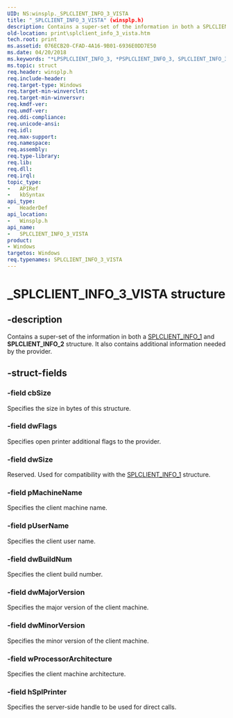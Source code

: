 ```yaml
---
UID: NS:winsplp._SPLCLIENT_INFO_3_VISTA
title: "_SPLCLIENT_INFO_3_VISTA" (winsplp.h)
description: Contains a super-set of the information in both a SPLCLIENT_INFO_1 and SPLCLIENT_INFO_2 structure. It also contains additional information needed by the provider.
old-location: print\splclient_info_3_vista.htm
tech.root: print
ms.assetid: 076ECB20-CFAD-4A16-9B01-6936E0DD7E50
ms.date: 04/20/2018
ms.keywords: "*LPSPLCLIENT_INFO_3, *PSPLCLIENT_INFO_3, SPLCLIENT_INFO_3, SPLCLIENT_INFO_3_VISTA, SPLCLIENT_INFO_3_VISTA structure [Print Devices], _SPLCLIENT_INFO_3_VISTA, print.splclient_info_3_vista, winsplp/SPLCLIENT_INFO_3_VISTA"
ms.topic: struct
req.header: winsplp.h
req.include-header: 
req.target-type: Windows
req.target-min-winverclnt: 
req.target-min-winversvr: 
req.kmdf-ver: 
req.umdf-ver: 
req.ddi-compliance: 
req.unicode-ansi: 
req.idl: 
req.max-support: 
req.namespace: 
req.assembly: 
req.type-library: 
req.lib: 
req.dll: 
req.irql: 
topic_type:
-	APIRef
-	kbSyntax
api_type:
-	HeaderDef
api_location:
-	Winsplp.h
api_name:
-	SPLCLIENT_INFO_3_VISTA
product:
- Windows
targetos: Windows
req.typenames: SPLCLIENT_INFO_3_VISTA
---
```


# _SPLCLIENT_INFO_3_VISTA structure


## -description


Contains a super-set of the information in both a <a href="https://docs.microsoft.com/dotnet/core/rid-catalog">SPLCLIENT_INFO_1</a> and <b>SPLCLIENT_INFO_2</b> structure. It also contains additional information needed by the provider.


## -struct-fields




### -field cbSize

Specifies the size in bytes of this structure.


### -field dwFlags

Specifies open printer additional flags to the provider.


### -field dwSize

Reserved. Used for compatibility with the <a href="https://docs.microsoft.com/dotnet/core/rid-catalog">SPLCLIENT_INFO_1</a> structure.


### -field pMachineName

Specifies the client machine name.


### -field pUserName

Specifies the client user name.


### -field dwBuildNum

Specifies the client build number.


### -field dwMajorVersion

Specifies the major version of the client machine.


### -field dwMinorVersion

Specifies the minor version of the client machine.


### -field wProcessorArchitecture

Specifies the client machine architecture.


### -field hSplPrinter

Specifies the server-side handle to be used for direct calls.

